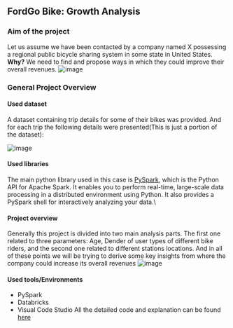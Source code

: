 
## FordGo Bike: Growth Analysis

### Aim of the project
Let us assume we have been contacted by a company named X possessing a regional public bicycle sharing system in some state in United States.\
**Why?**
We need to find and propose ways in which they could improve their overall revenues.
![image](https://user-images.githubusercontent.com/120035660/235744065-ec38a549-c933-4d01-a99c-dacc22b62b96.png)



### General Project Overview
#### Used dataset
A dataset  containing trip details for some of their bikes was provided.
And for each trip the following details were presented(This is just a portion of the dataset):

![image](https://user-images.githubusercontent.com/120035660/235740964-517fe20e-99ef-4ac4-8c2b-fcf7bf60fa11.png)



#### Used libraries
The main python library used in this case is [PySpark](https://spark.apache.org/docs/latest/api/python/), which is the Python API for Apache Spark. It enables you to perform real-time, large-scale data processing in a distributed environment using Python. It also provides a PySpark shell for interactively analyzing your data.\

#### Project overview
Generally this project is divided into two main analysis parts. The first one related to three parameters: Age, Dender of user types of different bike riders, and the second one related to different stations locations. And in all of these points we will be trying to derive some key insights from where the company could increase its overall revenues
![image](https://user-images.githubusercontent.com/120035660/235741710-81c5b528-78cd-476d-bb9b-21a68ae38270.png)


#### Used tools/Environments  
* PySpark
* Databricks
* Visual Code Studio
All the detailed code and explanation can be found [here](https://github.com/JulienAganze/Ford_Go_Bike_Project_Pyspark/blob/master/data_manipulation.ipynb)
